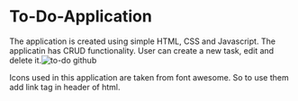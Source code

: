 # To-Do-Application
The application is created using simple HTML, CSS and Javascript. The applicatin has CRUD functionality. User can create a new task, edit and delete it.![to-do github](https://user-images.githubusercontent.com/89527783/178108168-bf811452-6a3e-4258-95ec-9b5f3880d4fb.png)

Icons used in this application are taken from font awesome. So to use them add link tag in header of html.
